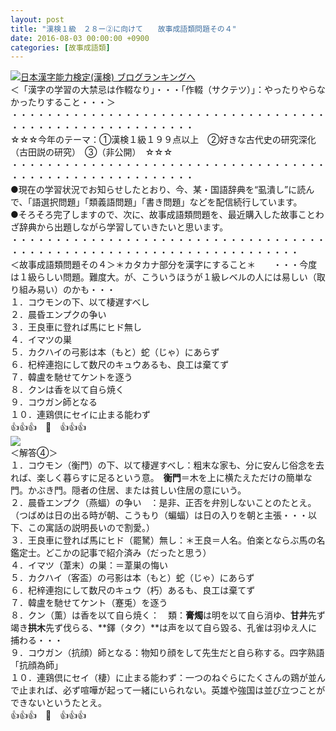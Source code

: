 ```yaml
---
layout: post
title: "漢検１級　２８ー②に向けて　　故事成語類問題その４"
date: 2016-08-03 00:00:00 +0900
categories: [故事成語類]
---
```


[![](/syuusyuu9701/assets/images/漢検１級-２８ー②に向けて-故事成語類問題その４-br_c_3028_1.gif)](http://blog.with2.net/link.php?1659096:3028 "日本漢字能力検定(漢検) ブログランキングへ")[日本漢字能力検定(漢検) ブログランキングへ](http://blog.with2.net/link.php?1659096:3028)  
＜「漢字の学習の大禁忌は作輟なり」・・・「作輟（サクテツ）」：やったりやらなかったりすること・・・＞  
・・・・・・・・・・・・・・・・・・・・・・・・・・・・・・・・・・・・・・・・・・・・・・・・・・・・・・・・・  
☆☆☆今年のテーマ：①漢検１級１９９点以上　②好きな古代史の研究深化（古田説の研究）　③（非公開）　☆☆☆　　  
・・・・・・・・・・・・・・・・・・・・・・・・・・・・・・・・・・・・・・・・・・・・・・・・・・・・・・・・・  
●現在の学習状況でお知らせしたとおり、今、某・国語辞典を“虱潰し”に読んで、「語選択問題」「類義語問題」「書き問題」などを配信続行しています。  
●そろそろ完了しますので、次に、故事成語類問題を、最近購入した故事ことわざ辞典から出題しながら学習していきたいと思います。  
・・・・・・・・・・・・・・・・・・・・・・・・・・・・・・・・・・・・・・・・・・・・・・・・・・・・・・・・・・・・・・・・・・・・・  
＜故事成語類問題その４＞＊カタカナ部分を漢字にすること＊　　・・・今度は１級らしい問題。難度大。が、こういうほうが１級レベルの人には易しい（取り組み易い）のかも・・・  
１．コウモンの下、以て棲遅すべし  
２．晨昏エンプクの争い  
３．王良車に登れば馬にヒド無し  
４．イマツの巣  
５．カクハイの弓影は本（もと）蛇（じゃ）にあらず  
６．杞梓連抱にして数尺のキュウあるも、良工は棄てず  
７．韓盧を馳せてケントを逐う  
８．クンは香を以て自ら焼く  
９．コウガン師となる  
１０．連鶏倶にセイに止まる能わず  
👍👍👍　🐒　👍👍👍  
![](/syuusyuu9701/assets/images/漢検１級-２８ー②に向けて-故事成語類問題その４-0785ad0b989265241fad5c4d7afedf1c.png)  
＜解答④＞  
１．コウモン（衡門）の下、以て棲遅すべし：粗末な家も、分に安んじ俗念を去れば、楽しく暮らすに足るという意。　**衡門**＝木を上に横たえただけの簡単な門。かぶき門。隠者の住居、または貧しい住居の意にいう。  
２．晨昏エンプク（燕蝠）の争い　：是非、正否を弁別しないことのたとえ。（つばめは日の出る時が朝、こうもり（蝙蝠）は日の入りを朝と主張・・・以下、この寓話の説明長いので割愛。）  
３．王良車に登れば馬にヒド（罷駑）無し：＊王良＝人名。伯楽とならぶ馬の名鑑定士。どこかの記事で紹介済み（だったと思う）  
４．イマツ（葦末）の巣：＝葦巣の悔い  
５．カクハイ（客盃）の弓影は本（もと）蛇（じゃ）にあらず  
６．杞梓連抱にして数尺のキュウ（朽）あるも、良工は棄てず  
７．韓盧を馳せてケント（蹇兎）を逐う  
８．クン（薫）は香を以て自ら焼く：　類：**膏燭**は明を以て自ら消ゆ、**甘井**先ず竭き**拱木**先ず伐らる、**鐸（タク）**は声を以て自ら毀る、孔雀は羽ゆえ人に捕わる・・・  
９．コウガン（抗顔）師となる：物知り顔をして先生だと自ら称する。四字熟語「抗顔為師」  
１０．連鶏倶にセイ（棲）に止まる能わず：一つのねぐらにたくさんの鶏が並んで止まれば、必ず喧嘩が起って一緒にいられない。英雄や強国は並び立つことができないというたとえ。  
👍👍👍　🐒　👍👍👍  
  